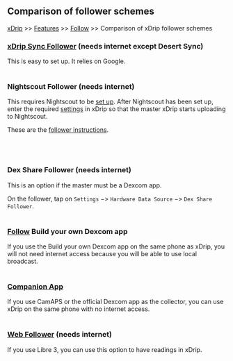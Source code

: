 ## Comparison of follower schemes  
[xDrip](../README.md) >> [Features](./Features_page.md) >> [Follow](./Follow_page.md) >> Comparison of xDrip follower schemes  
  
### **[xDrip Sync Follower](./xDripSync.md)** (needs internet except Desert Sync)  
This is easy to set up.  It relies on Google.  
<br/>  
  
### **Nightscout Follower** (needs internet)  
This requires Nightscout to be [set up](./Nightscout_page.md).  After Nightscout has been set up, enter the required [settings](./Nightscout-Settings.md) in xDrip so that the master xDrip starts uploading to Nightscout.  

These are the [follower instructions](./Follow/FollowNightscout.md).    
<br/>  
<br/>  
  
### **Dex Share Follower** (needs internet)  
This is an option if the master must be a Dexcom app.  
  
On the follower, tap on `Settings` &#8722;> `Hardware Data Source` &#8722;> `Dex Share Follower`.  
<br/>  
  
### **[Follow](./DexcomAppxDrip.md) Build your own Dexcom app**  
If you use the Build your own Dexcom app on the same phone as xDrip, you will not need internet access because you will be able to use local broadcast.  
<br/>  
  
### **[Companion App](./Follow/CompanionApp.md)**  
If you use CamAPS or the official Dexcom app as the collector, you can use xDrip on the same phone with no internet access.  
<br/>  
  
### **[Web Follower](./Libre3_Follow.md)** (needs internet)  
If you use Libre 3, you can use this option to have readings in xDrip.  
  
